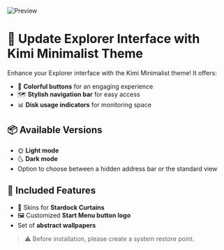 ![Preview](https://github.com/user-attachments/assets/11b042a9-5070-4e06-8ba9-06bf59c24850)

# 🌟 Update Explorer Interface with Kimi Minimalist Theme

Enhance your Explorer interface with the Kimi Minimalist theme! It offers:

- 🎨 **Colorful buttons** for an engaging experience
- 🗺️ **Stylish navigation bar** for easy access
- 📊 **Disk usage indicators** for monitoring space

## 📦 Available Versions
- 🌞 **Light mode**
- 🌜 **Dark mode**
- Option to choose between a hidden address bar or the standard view

## 🔧 Included Features
- 🎨 Skins for **Stardock Curtains**
- 🖼️ Customized **Start Menu button logo**
- Set of **abstract wallpapers**

> ⚠️ Before installation, please create a system restore point.
